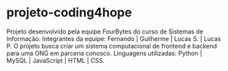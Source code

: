 # projeto-coding4hope
Projeto desenvolvido pela equipe FourBytes do curso de Sistemas de Informação. Integrantes da equipe: Fernando | Guilherme | Lucas S. | Lucas P. O projeto busca criar um sistema computacional de frontend e backend para uma ONG em parceria conosco. Linguagens utilizadas: Python | MySQL | JavaScript | HTML | CSS.
